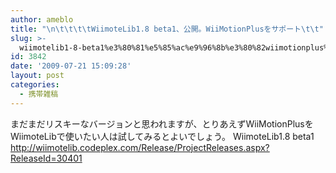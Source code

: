 ```yaml
---
author: ameblo
title: "\n\t\t\t\tWiimoteLib1.8 beta1、公開。WiiMotionPlusをサポート\t\t"
slug: >-
  wiimotelib1-8-beta1%e3%80%81%e5%85%ac%e9%96%8b%e3%80%82wiimotionplus%e3%82%92%e3%82%b5%e3%83%9d%e3%83%bc%e3%83%88
id: 3842
date: '2009-07-21 15:09:28'
layout: post
categories:
  - 携帯雑稿
---
```


まだまだリスキーなバージョンと思われますが、とりあえずWiiMotionPlusを WiimoteLibで使いたい人は試してみるとよいでしょう。 WiimoteLib1.8 beta1 http://wiimotelib.codeplex.com/Release/ProjectReleases.aspx?ReleaseId=30401